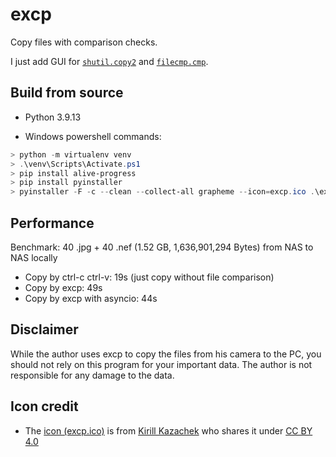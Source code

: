 # excp

Copy files with comparison checks.

I just add GUI for [`shutil.copy2`](https://docs.python.org/3/library/shutil.html?highlight=shutil%20copy2#shutil.copy2) and [`filecmp.cmp`](https://docs.python.org/3/library/filecmp.html?highlight=filecmp%20cmp#filecmp.cmp).

## Build from source

+ Python 3.9.13

+ Windows powershell commands:
```powershell
> python -m virtualenv venv
> .\venv\Scripts\Activate.ps1
> pip install alive-progress
> pip install pyinstaller
> pyinstaller -F -c --clean --collect-all grapheme --icon=excp.ico .\excp\excp.py
```

## Performance

Benchmark: 40 .jpg + 40 .nef (1.52 GB, 1,636,901,294 Bytes) from NAS to NAS locally

+ Copy by ctrl-c ctrl-v: 19s (just copy without file comparison)
+ Copy by excp: 49s
+ Copy by excp with asyncio: 44s
## Disclaimer

While the author uses excp to copy the files from his camera to the PC, you should not rely on this program for your important data. The author is not responsible for any damage to the data.

## Icon credit

+ The [icon (excp.ico)](https://icon-icons.com/icon/copy-paste-move-square/67897) is from [Kirill Kazachek](https://www.behance.net/kazachek) who shares it under [CC BY 4.0](https://creativecommons.org/licenses/by/4.0/)